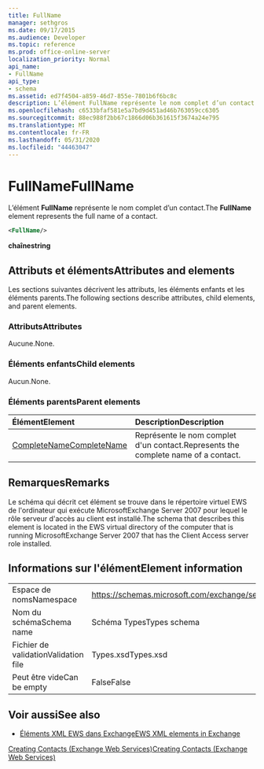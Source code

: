 ```yaml
---
title: FullName
manager: sethgros
ms.date: 09/17/2015
ms.audience: Developer
ms.topic: reference
ms.prod: office-online-server
localization_priority: Normal
api_name:
- FullName
api_type:
- schema
ms.assetid: ed7f4504-a859-46d7-855e-7801b6f6bc8c
description: L’élément FullName représente le nom complet d’un contact.
ms.openlocfilehash: c6533bfaf581e5a7bd9d451ad46b763059cc6305
ms.sourcegitcommit: 88ec988f2bb67c1866d06b361615f3674a24e795
ms.translationtype: MT
ms.contentlocale: fr-FR
ms.lasthandoff: 05/31/2020
ms.locfileid: "44463047"
---
```

# <a name="fullname"></a><span data-ttu-id="aaf90-103">FullName</span><span class="sxs-lookup"><span data-stu-id="aaf90-103">FullName</span></span>

<span data-ttu-id="aaf90-104">L’élément **FullName** représente le nom complet d’un contact.</span><span class="sxs-lookup"><span data-stu-id="aaf90-104">The **FullName** element represents the full name of a contact.</span></span> 
  
```xml
<FullName/>
```

 <span data-ttu-id="aaf90-105">**chaîne**</span><span class="sxs-lookup"><span data-stu-id="aaf90-105">**string**</span></span>
## <a name="attributes-and-elements"></a><span data-ttu-id="aaf90-106">Attributs et éléments</span><span class="sxs-lookup"><span data-stu-id="aaf90-106">Attributes and elements</span></span>

<span data-ttu-id="aaf90-107">Les sections suivantes décrivent les attributs, les éléments enfants et les éléments parents.</span><span class="sxs-lookup"><span data-stu-id="aaf90-107">The following sections describe attributes, child elements, and parent elements.</span></span>
  
### <a name="attributes"></a><span data-ttu-id="aaf90-108">Attributs</span><span class="sxs-lookup"><span data-stu-id="aaf90-108">Attributes</span></span>

<span data-ttu-id="aaf90-109">Aucune.</span><span class="sxs-lookup"><span data-stu-id="aaf90-109">None.</span></span>
  
### <a name="child-elements"></a><span data-ttu-id="aaf90-110">Éléments enfants</span><span class="sxs-lookup"><span data-stu-id="aaf90-110">Child elements</span></span>

<span data-ttu-id="aaf90-111">Aucun.</span><span class="sxs-lookup"><span data-stu-id="aaf90-111">None.</span></span>
  
### <a name="parent-elements"></a><span data-ttu-id="aaf90-112">Éléments parents</span><span class="sxs-lookup"><span data-stu-id="aaf90-112">Parent elements</span></span>

|<span data-ttu-id="aaf90-113">**Élément**</span><span class="sxs-lookup"><span data-stu-id="aaf90-113">**Element**</span></span>|<span data-ttu-id="aaf90-114">**Description**</span><span class="sxs-lookup"><span data-stu-id="aaf90-114">**Description**</span></span>|
|:-----|:-----|
|[<span data-ttu-id="aaf90-115">CompleteName</span><span class="sxs-lookup"><span data-stu-id="aaf90-115">CompleteName</span></span>](completename.md) <br/> |<span data-ttu-id="aaf90-116">Représente le nom complet d'un contact.</span><span class="sxs-lookup"><span data-stu-id="aaf90-116">Represents the complete name of a contact.</span></span>  <br/> |
   
## <a name="remarks"></a><span data-ttu-id="aaf90-117">Remarques</span><span class="sxs-lookup"><span data-stu-id="aaf90-117">Remarks</span></span>

<span data-ttu-id="aaf90-118">Le schéma qui décrit cet élément se trouve dans le répertoire virtuel EWS de l'ordinateur qui exécute MicrosoftExchange Server 2007 pour lequel le rôle serveur d'accès au client est installé.</span><span class="sxs-lookup"><span data-stu-id="aaf90-118">The schema that describes this element is located in the EWS virtual directory of the computer that is running MicrosoftExchange Server 2007 that has the Client Access server role installed.</span></span>
  
## <a name="element-information"></a><span data-ttu-id="aaf90-119">Informations sur l'élément</span><span class="sxs-lookup"><span data-stu-id="aaf90-119">Element information</span></span>

|||
|:-----|:-----|
|<span data-ttu-id="aaf90-120">Espace de noms</span><span class="sxs-lookup"><span data-stu-id="aaf90-120">Namespace</span></span>  <br/> |https://schemas.microsoft.com/exchange/services/2006/types  <br/> |
|<span data-ttu-id="aaf90-121">Nom du schéma</span><span class="sxs-lookup"><span data-stu-id="aaf90-121">Schema name</span></span>  <br/> |<span data-ttu-id="aaf90-122">Schéma Types</span><span class="sxs-lookup"><span data-stu-id="aaf90-122">Types schema</span></span>  <br/> |
|<span data-ttu-id="aaf90-123">Fichier de validation</span><span class="sxs-lookup"><span data-stu-id="aaf90-123">Validation file</span></span>  <br/> |<span data-ttu-id="aaf90-124">Types.xsd</span><span class="sxs-lookup"><span data-stu-id="aaf90-124">Types.xsd</span></span>  <br/> |
|<span data-ttu-id="aaf90-125">Peut être vide</span><span class="sxs-lookup"><span data-stu-id="aaf90-125">Can be empty</span></span>  <br/> |<span data-ttu-id="aaf90-126">False</span><span class="sxs-lookup"><span data-stu-id="aaf90-126">False</span></span>  <br/> |
   
## <a name="see-also"></a><span data-ttu-id="aaf90-127">Voir aussi</span><span class="sxs-lookup"><span data-stu-id="aaf90-127">See also</span></span>



- [<span data-ttu-id="aaf90-128">Éléments XML EWS dans Exchange</span><span class="sxs-lookup"><span data-stu-id="aaf90-128">EWS XML elements in Exchange</span></span>](ews-xml-elements-in-exchange.md)


[<span data-ttu-id="aaf90-129">Creating Contacts (Exchange Web Services)</span><span class="sxs-lookup"><span data-stu-id="aaf90-129">Creating Contacts (Exchange Web Services)</span></span>](https://msdn.microsoft.com/library/4845917e-70d1-481c-bbd7-011ec6571789%28Office.15%29.aspx)

